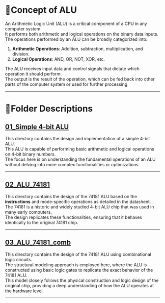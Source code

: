 

# 🍳Concept of ALU

An Arithmetic Logic Unit (ALU) is a critical component of a CPU in any computer system.  
It performs both arithmetic and logical operations on the binary data inputs.  
The operations performed by an ALU can be broadly categorized into:

1. **Arithmetic Operations**: Addition, subtraction, multiplication, and division.
2. **Logical Operations**: AND, OR, NOT, XOR, etc.

The ALU receives input data and control signals that dictate which operation it should perform.  
The output is the result of the operation, which can be fed back into other parts of the computer system or used for further processing.  

---

# 🚩Folder Descriptions

## [01_Simple 4-bit ALU](https://github.com/foodinsect/basic-module/tree/main/02_ALU/01_Simple%204-bit%20ALU)

This directory contains the design and implementation of a simple 4-bit ALU.  
This ALU is capable of performing basic arithmetic and logical operations on 4-bit binary numbers.  
The focus here is on understanding the fundamental operations of an ALU without delving into more complex functionalities or optimizations.

---

## [02_ALU_74181](https://github.com/foodinsect/basic-module/tree/main/02_ALU/02_ALU_74181)

This directory contains the design of the 74181 ALU based on the **instructions** and mode-specific operations as detailed in the datasheet.  
The 74181 is a historic and widely studied 4-bit ALU chip that was used in many early computers.  
The design replicates these functionalities, ensuring that it behaves identically to the original 74181 chip.

---

## [03_ALU_74181_comb](https://github.com/foodinsect/basic-module/tree/main/02_ALU/03_ALU_74181_comb)

This directory contains the design of the 74181 ALU using combinational logic circuits.   
The structural modeling approach is employed here, where the ALU is constructed using basic logic gates to replicate the exact behavior of the 74181 ALU.  
This model closely follows the physical construction and logic design of the original chip, providing a deep understanding of how the ALU operates at the hardware level.  

---
